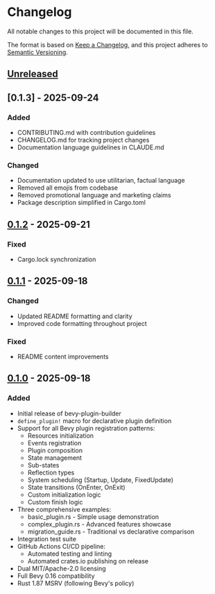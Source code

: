 # Changelog

All notable changes to this project will be documented in this file.

The format is based on [Keep a Changelog](https://keepachangelog.com/en/1.0.0/),
and this project adheres to [Semantic Versioning](https://semver.org/spec/v2.0.0.html).

## [Unreleased]

## [0.1.3] - 2025-09-24

### Added
- CONTRIBUTING.md with contribution guidelines
- CHANGELOG.md for tracking project changes
- Documentation language guidelines in CLAUDE.md

### Changed
- Documentation updated to use utilitarian, factual language
- Removed all emojis from codebase
- Removed promotional language and marketing claims
- Package description simplified in Cargo.toml

## [0.1.2] - 2025-09-21

### Fixed
- Cargo.lock synchronization

## [0.1.1] - 2025-09-18

### Changed
- Updated README formatting and clarity
- Improved code formatting throughout project

### Fixed
- README content improvements

## [0.1.0] - 2025-09-18

### Added
- Initial release of bevy-plugin-builder
- `define_plugin!` macro for declarative plugin definition
- Support for all Bevy plugin registration patterns:
  - Resources initialization
  - Events registration
  - Plugin composition
  - State management
  - Sub-states
  - Reflection types
  - System scheduling (Startup, Update, FixedUpdate)
  - State transitions (OnEnter, OnExit)
  - Custom initialization logic
  - Custom finish logic
- Three comprehensive examples:
  - basic_plugin.rs - Simple usage demonstration
  - complex_plugin.rs - Advanced features showcase
  - migration_guide.rs - Traditional vs declarative comparison
- Integration test suite
- GitHub Actions CI/CD pipeline:
  - Automated testing and linting
  - Automated crates.io publishing on release
- Dual MIT/Apache-2.0 licensing
- Full Bevy 0.16 compatibility
- Rust 1.87 MSRV (following Bevy's policy)

[Unreleased]: https://github.com/noahsabaj/bevy-plugin-builder/compare/v0.1.2...HEAD
[0.1.2]: https://github.com/noahsabaj/bevy-plugin-builder/compare/v0.1.1...v0.1.2
[0.1.1]: https://github.com/noahsabaj/bevy-plugin-builder/compare/v0.1.0...v0.1.1
[0.1.0]: https://github.com/noahsabaj/bevy-plugin-builder/releases/tag/v0.1.0